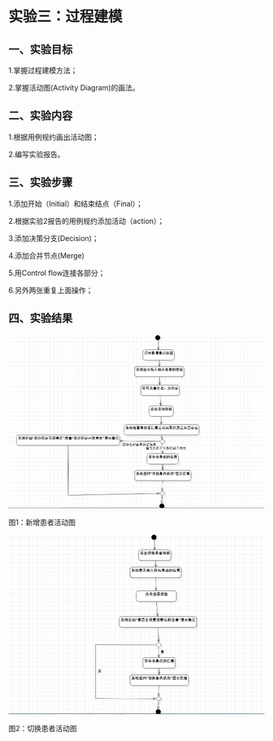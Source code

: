 # 实验三：过程建模



## 一、实验目标

1.掌握过程建模方法；

2.掌握活动图(Activity Diagram)的画法。



## 二、实验内容

1.根据用例规约画出活动图；

2.编写实验报告。



##  三、实验步骤

1.添加开始（Initial）和结束结点（Final）；

2.根据实验2报告的用例规约添加活动（action）；

3.添加决策分支(Decision)；

4.添加合并节点(Merge)

5.用Control flow连接各部分；

6.另外两张重复上面操作；



## 四、实验结果

![活动图](./lab3_1.jpg)

图1：新增患者活动图

![活动图](./lab3_2.jpg)

图2：切换患者活动图
